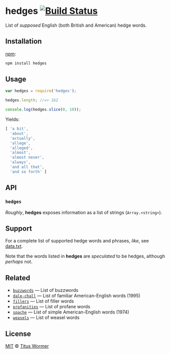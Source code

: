 # hedges [![Build Status][travis-badge]][travis]

List of *supposed* English (both British and American) hedge words.

## Installation

[npm][]:

```bash
npm install hedges
```

## Usage

```js
var hedges = require('hedges');

hedges.length; //=> 162

console.log(hedges.slice(0, 10));
```

Yields:

```js
[ 'a bit',
  'about',
  'actually',
  'allege',
  'alleged',
  'almost',
  'almost never',
  'always',
  'and all that',
  'and so forth' ]
```

## API

### `hedges`

*Roughly*, **hedges** exposes information as a list of strings
(`Array.<string>`).

## Support

For a complete list of supported hedge words and phrases, *like*, see
[data.txt][data].

Note that the words listed in **hedges** are *speculated* to be hedges,
although *perhaps* not.

## Related

*   [`buzzwords`](https://github.com/words/buzzwords)
    — List of buzzwords
*   [`dale-chall`](https://github.com/words/dale-chall)
    — List of familiar American-English words (1995)
*   [`fillers`](https://github.com/words/fillers)
    — List of filler words
*   [`profanities`](https://github.com/words/profanities)
    — List of profane words
*   [`spache`](https://github.com/words/spache)
    — List of simple American-English words (1974)
*   [`weasels`](https://github.com/words/weasels)
    — List of weasel words

## License

[MIT][license] © [Titus Wormer][author]

<!-- Definitions -->

[travis-badge]: https://img.shields.io/travis/words/hedges.svg

[travis]: https://travis-ci.org/words/hedges

[npm]: https://docs.npmjs.com/cli/install

[license]: license

[author]: https://wooorm.com

[data]: data.txt
